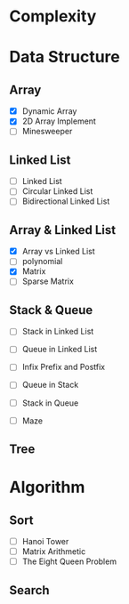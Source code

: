 # Complexity

# Data Structure

## Array
- [x] Dynamic Array
- [x] 2D Array Implement
- [ ] Minesweeper

## Linked List
- [ ] Linked List
- [ ] Circular Linked List
- [ ] Bidirectional Linked List

## Array & Linked List
- [x] Array vs Linked List
- [ ] polynomial
- [x] Matrix
- [ ] Sparse Matrix

## Stack & Queue
- [ ] Stack in Linked List
- [ ] Queue in Linked List
- [ ] Infix Prefix and Postfix
- [ ] Queue in Stack
- [ ] Stack in Queue

- [ ] Maze

## Tree

# Algorithm

## Sort

- [ ] Hanoi Tower
- [ ] Matrix Arithmetic
- [ ] The Eight Queen Problem

## Search
